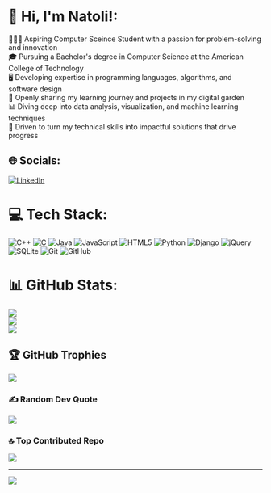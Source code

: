 # 👋 Hi, I'm Natoli!:
🧑🏻‍💻 Aspiring Computer Sceince Student with a passion for problem-solving and innovation<br>🎓 Pursuing a Bachelor's degree in Computer Science at the American College of Technology<br>🖥️ Developing expertise in programming languages, algorithms, and software design<br>🌱 Openly sharing my learning journey and projects in my digital garden<br>📊 Diving deep into data analysis, visualization, and machine learning techniques<br>🚀 Driven to turn my technical skills into impactful solutions that drive progress


## 🌐 Socials:
[![LinkedIn](https://img.shields.io/badge/LinkedIn-%230077B5.svg?logo=linkedin&logoColor=white)](https://linkedin.com/in/https://www.linkedin.com/in/natoli-adugna-26062a287/) 

# 💻 Tech Stack:
![C++](https://img.shields.io/badge/c++-%2300599C.svg?style=for-the-badge&logo=c%2B%2B&logoColor=white) ![C](https://img.shields.io/badge/c-%2300599C.svg?style=for-the-badge&logo=c&logoColor=white) ![Java](https://img.shields.io/badge/java-%23ED8B00.svg?style=for-the-badge&logo=openjdk&logoColor=white) ![JavaScript](https://img.shields.io/badge/javascript-%23323330.svg?style=for-the-badge&logo=javascript&logoColor=%23F7DF1E) ![HTML5](https://img.shields.io/badge/html5-%23E34F26.svg?style=for-the-badge&logo=html5&logoColor=white) ![Python](https://img.shields.io/badge/python-3670A0?style=for-the-badge&logo=python&logoColor=ffdd54) ![Django](https://img.shields.io/badge/django-%23092E20.svg?style=for-the-badge&logo=django&logoColor=white) ![jQuery](https://img.shields.io/badge/jquery-%230769AD.svg?style=for-the-badge&logo=jquery&logoColor=white) ![SQLite](https://img.shields.io/badge/sqlite-%2307405e.svg?style=for-the-badge&logo=sqlite&logoColor=white) ![Git](https://img.shields.io/badge/git-%23F05033.svg?style=for-the-badge&logo=git&logoColor=white) ![GitHub](https://img.shields.io/badge/github-%23121011.svg?style=for-the-badge&logo=github&logoColor=white)
# 📊 GitHub Stats:
![](https://github-readme-stats.vercel.app/api?username=nat2132&theme=default&hide_border=false&include_all_commits=true&count_private=true)<br/>
![](https://github-readme-streak-stats.herokuapp.com/?user=nat2132&theme=default&hide_border=false)<br/>
![](https://github-readme-stats.vercel.app/api/top-langs/?username=nat2132&theme=default&hide_border=false&include_all_commits=true&count_private=true&layout=compact)

## 🏆 GitHub Trophies
![](https://github-profile-trophy.vercel.app/?username=nat2132&theme=radical&no-frame=false&no-bg=true&margin-w=4)

### ✍️ Random Dev Quote
![](https://quotes-github-readme.vercel.app/api?type=horizontal&theme=light)

### 🔝 Top Contributed Repo
![](https://github-contributor-stats.vercel.app/api?username=nat2132&limit=5&theme=transparent&combine_all_yearly_contributions=true)

---
[![](https://visitcount.itsvg.in/api?id=nat2132&icon=5&color=1)](https://visitcount.itsvg.in)

<!-- Proudly created with GPRM ( https://gprm.itsvg.in ) -->
